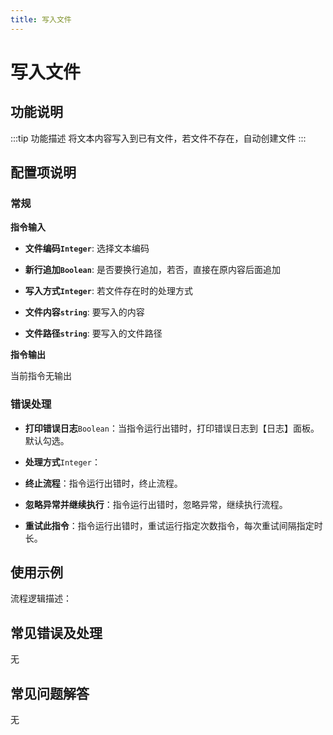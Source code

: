 ```yaml
---
title: 写入文件
---
```


# 写入文件

## 功能说明

:::tip 功能描述
将文本内容写入到已有文件，若文件不存在，自动创建文件
:::

## 配置项说明

### 常规

**指令输入**

- **文件编码`Integer`**: 选择文本编码

- **新行追加`Boolean`**: 是否要换行追加，若否，直接在原内容后面追加

- **写入方式`Integer`**: 若文件存在时的处理方式

- **文件内容`string`**: 要写入的内容

- **文件路径`string`**: 要写入的文件路径


**指令输出**

当前指令无输出

### 错误处理

- **打印错误日志**`Boolean`：当指令运行出错时，打印错误日志到【日志】面板。默认勾选。

- **处理方式**`Integer`：

 - **终止流程**：指令运行出错时，终止流程。

 - **忽略异常并继续执行**：指令运行出错时，忽略异常，继续执行流程。

 - **重试此指令**：指令运行出错时，重试运行指定次数指令，每次重试间隔指定时长。

## 使用示例

流程逻辑描述：

## 常见错误及处理

无

## 常见问题解答

无

